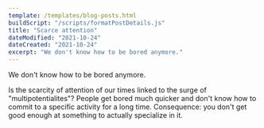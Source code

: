 ```yaml
---
template: /templates/blog-posts.html
buildScript: "/scripts/formatPostDetails.js"
title: "Scarce attention"
dateModified: "2021-10-24"
dateCreated: "2021-10-24"
excerpt: "We don't know how to be bored anymore."
---
```


We don't know how to be bored anymore.

Is the scarcity of attention of our times linked to the surge of "multipotentialites"? People get bored much quicker and don't know how to commit to a specific activity for a long time. Consequence: you don't get good enough at something to actually specialize in it.

